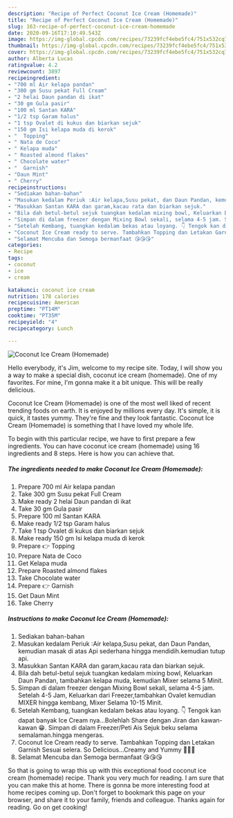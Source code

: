 ```yaml
---
description: "Recipe of Perfect Coconut Ice Cream (Homemade)"
title: "Recipe of Perfect Coconut Ice Cream (Homemade)"
slug: 163-recipe-of-perfect-coconut-ice-cream-homemade
date: 2020-09-16T17:10:49.543Z
image: https://img-global.cpcdn.com/recipes/73239fcf4ebe5fc4/751x532cq70/coconut-ice-cream-homemade-resipi-foto-utama.jpg
thumbnail: https://img-global.cpcdn.com/recipes/73239fcf4ebe5fc4/751x532cq70/coconut-ice-cream-homemade-resipi-foto-utama.jpg
cover: https://img-global.cpcdn.com/recipes/73239fcf4ebe5fc4/751x532cq70/coconut-ice-cream-homemade-resipi-foto-utama.jpg
author: Alberta Lucas
ratingvalue: 4.2
reviewcount: 3897
recipeingredient:
- "700 ml Air kelapa pandan"
- "300 gm Susu pekat Full Cream"
- "2 helai Daun pandan di ikat"
- "30 gm Gula pasir"
- "100 ml Santan KARA"
- "1/2 tsp Garam halus"
- "1 tsp Ovalet di kukus dan biarkan sejuk"
- "150 gm Isi kelapa muda di kerok"
- "  Topping"
- " Nata de Coco"
- " Kelapa muda"
- " Roasted almond flakes"
- " Chocolate water"
- "  Garnish"
- "Daun Mint"
- " Cherry"
recipeinstructions:
- "Sediakan bahan-bahan"
- "Masukan kedalam Periuk :Air kelapa,Susu pekat, dan Daun Pandan, kemudian masak di atas Api sederhana hingga mendidih.kemudian tutup api."
- "Masukkan Santan KARA dan garam,kacau rata dan biarkan sejuk."
- "Bila dah betul-betul sejuk tuangkan kedalam mixing bowl, Keluarkan Daun Pandan, tambahkan kelapa muda, kemudian Mixer selama 5 Minit."
- "Simpan di dalam freezer dengan Mixing Bowl sekali, selama 4-5 jam. Setelah 4-5 Jam, Keluarkan dari Freezer,tambahkan Ovalet kemudian MIXER hingga kembang, Mixer Selama 10-15 Minit."
- "Setelah Kembang, tuangkan kedalam bekas atau loyang. 👇 Tengok kan dapat banyak Ice Cream nya...Bolehlah Share dengan Jiran dan kawan-kawan 😁. Simpan di dalam Freezer/Peti Ais Sejuk beku selama semalaman.hingga mengeras."
- "Coconut Ice Cream ready to serve. Tambahkan Topping dan Letakan Garnish Sesuai selera. So Delicious...Creamy and Yummy 🤤🤤🤤"
- "Selamat Mencuba dan Semoga bermanfaat 😘😘😘"
categories:
- Recipe
tags:
- coconut
- ice
- cream

katakunci: coconut ice cream 
nutrition: 178 calories
recipecuisine: American
preptime: "PT14M"
cooktime: "PT35M"
recipeyield: "4"
recipecategory: Lunch

---
```



![Coconut Ice Cream (Homemade)](https://img-global.cpcdn.com/recipes/73239fcf4ebe5fc4/751x532cq70/coconut-ice-cream-homemade-resipi-foto-utama.jpg)

Hello everybody, it's Jim, welcome to my recipe site. Today, I will show you a way to make a special dish, coconut ice cream (homemade). One of my favorites. For mine, I'm gonna make it a bit unique. This will be really delicious.

Coconut Ice Cream (Homemade) is one of the most well liked of recent trending foods on earth. It is enjoyed by millions every day. It's simple, it is quick, it tastes yummy. They're fine and they look fantastic. Coconut Ice Cream (Homemade) is something that I have loved my whole life.




To begin with this particular recipe, we have to first prepare a few ingredients. You can have coconut ice cream (homemade) using 16 ingredients and 8 steps. Here is how you can achieve that.

<!--inarticleads1-->

##### The ingredients needed to make Coconut Ice Cream (Homemade):

1. Prepare 700 ml Air kelapa pandan
1. Take 300 gm Susu pekat Full Cream
1. Make ready 2 helai Daun pandan di ikat
1. Take 30 gm Gula pasir
1. Prepare 100 ml Santan KARA
1. Make ready 1/2 tsp Garam halus
1. Take 1 tsp Ovalet di kukus dan biarkan sejuk
1. Make ready 150 gm Isi kelapa muda di kerok
1. Prepare  👉 Topping
1. Prepare  Nata de Coco
1. Get  Kelapa muda
1. Prepare  Roasted almond flakes
1. Take  Chocolate water
1. Prepare  👉 Garnish
1. Get Daun Mint
1. Take  Cherry




<!--inarticleads2-->

##### Instructions to make Coconut Ice Cream (Homemade):

1. Sediakan bahan-bahan
1. Masukan kedalam Periuk :Air kelapa,Susu pekat, dan Daun Pandan, kemudian masak di atas Api sederhana hingga mendidih.kemudian tutup api.
1. Masukkan Santan KARA dan garam,kacau rata dan biarkan sejuk.
1. Bila dah betul-betul sejuk tuangkan kedalam mixing bowl, Keluarkan Daun Pandan, tambahkan kelapa muda, kemudian Mixer selama 5 Minit.
1. Simpan di dalam freezer dengan Mixing Bowl sekali, selama 4-5 jam. Setelah 4-5 Jam, Keluarkan dari Freezer,tambahkan Ovalet kemudian MIXER hingga kembang, Mixer Selama 10-15 Minit.
1. Setelah Kembang, tuangkan kedalam bekas atau loyang. 👇 Tengok kan dapat banyak Ice Cream nya...Bolehlah Share dengan Jiran dan kawan-kawan 😁. Simpan di dalam Freezer/Peti Ais Sejuk beku selama semalaman.hingga mengeras.
1. Coconut Ice Cream ready to serve. Tambahkan Topping dan Letakan Garnish Sesuai selera. So Delicious...Creamy and Yummy 🤤🤤🤤
1. Selamat Mencuba dan Semoga bermanfaat 😘😘😘




So that is going to wrap this up with this exceptional food coconut ice cream (homemade) recipe. Thank you very much for reading. I am sure that you can make this at home. There is gonna be more interesting food at home recipes coming up. Don't forget to bookmark this page on your browser, and share it to your family, friends and colleague. Thanks again for reading. Go on get cooking!
